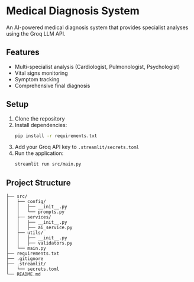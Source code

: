 # Medical Diagnosis System

An AI-powered medical diagnosis system that provides specialist analyses using the Groq LLM API.

## Features

- Multi-specialist analysis (Cardiologist, Pulmonologist, Psychologist)
- Vital signs monitoring
- Symptom tracking
- Comprehensive final diagnosis

## Setup

1. Clone the repository
2. Install dependencies:
   ```bash
   pip install -r requirements.txt
   ```
3. Add your Groq API key to `.streamlit/secrets.toml`
4. Run the application:
   ```bash
   streamlit run src/main.py
   ```

## Project Structure

```
├── src/
│   ├── config/
│   │   ├── __init__.py
│   │   └── prompts.py
│   ├── services/
│   │   ├── __init__.py
│   │   ├── ai_service.py
│   ├── utils/
│   │   ├── __init__.py
│   │   ├── validators.py
│   └── main.py
├── requirements.txt
├── .gitignore
├── .streamlit/
│   └── secrets.toml
└── README.md
```
